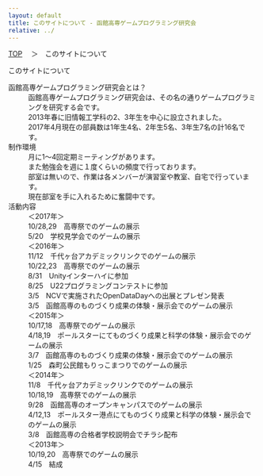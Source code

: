 ```yaml
---
layout: default
title: このサイトについて - 函館高専ゲームプログラミング研究会
relative: ../
---
```

<div class="content">
<div class="main">

<p class="bread">
<a href="../">TOP</a>
　＞　このサイトについて
</p>

<p class="title">
このサイトについて
</p>

<dl>

<dt>函館高専ゲームプログラミング研究会とは？</dt>

<dd>
函館高専ゲームプログラミング研究会は、その名の通りゲームプログラミングを研究する会です。<br>
2013年春に旧情報工学科の2、3年生を中心に設立されました。<br>
2017年4月現在の部員数は1年生4名、2年生5名、3年生7名の計16名です。
</dd>

<dt>制作環境</dt>

<dd>
月に1〜4回定期ミーティングがあります。<br>
また勉強会を週に１度くらいの頻度で行っております。<br>
部室は無いので、作業は各メンバーが演習室や教室、自宅で行っています。<br>
現在部室を手に入れるために奮闘中です。
</dd>

<dt>活動内容</dt>

<dd>
＜2017年＞<br>
10/28,29　高専祭でのゲームの展示<br>
5/20　学校見学会でのゲームの展示<br>
</dd>

<dd>
＜2016年＞<br>
11/12　千代ヶ台アカデミックリンクでのゲームの展示<br>
10/22,23　高専祭でのゲームの展示<br>
8/31　Unityインターハイに参加<br>
8/25　U22プログラミングコンテストに参加<br>
3/5　NCVで実施されたOpenDataDayへの出展とプレゼン発表<br>
3/5　函館高専のものづくり成果の体験・展示会でのゲームの展示<br>
</dd>

<dd>
＜2015年＞<br>
10/17,18　高専祭でのゲームの展示<br>
4/18,19　ポールスターにてものづくり成果と科学の体験・展示会でのゲームの展示<br>
3/7　函館高専のものづくり成果の体験・展示会でのゲームの展示<br>
1/25　森町公民館もりっこまつりでのゲームの展示<br>
</dd>

<dd>
＜2014年＞<br>
11/8　千代ヶ台アカデミックリンクでのゲームの展示<br>
10/18,19　高専祭でのゲームの展示<br>
9/28　函館高専のオープンキャンパスでのゲームの展示<br>
4/12,13　ポールスター港点にてものづくり成果と科学の体験・展示会でのゲームの展示<br>
3/8　函館高専の合格者学校説明会でチラシ配布
</dd>

<dd>
＜2013年＞<br>
10/19,20　高専祭でのゲームの展示<br>
4/15　結成
</dd>

</dl>

</div>
</div>
